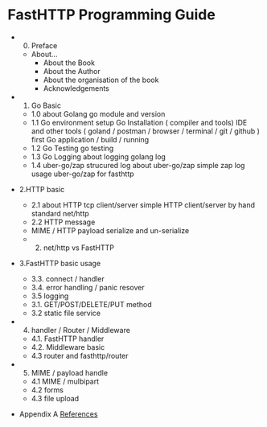 # FastHTTP Programming Guide

- 0. Preface
	- About...
		- About the Book
		- About the Author
		- About the organisation of the book
		- Acknowledgements   
- 1. Go Basic
	- 1.0 about Golang
		go module and version 
	- 1.1 Go environment setup
		Go Installation ( compiler and tools)
		IDE and other tools ( goland / postman / browser / terminal / git / github )
		first Go application / build / running 
	- 1.2 Go Testing
		go testing 
	- 1.3 Go Logging
		about logging 
		golang log
	- 1.4 uber-go/zap strucured log
		about uber-go/zap
		simple zap log usage
		uber-go/zap for fasthttp
- 2.HTTP basic
	- 2.1 about HTTP
		tcp client/server
		simple HTTP client/server by hand
		standard net/http
	- 2.2 HTTP message 
	- MIME / HTTP payload serialize and un-serialize
	- 2. net/http vs FastHTTP
- 3.FastHTTP basic usage
	- 3.3. connect / handler 
	- 3.4.  error handling / panic resover
	- 3.5 logging  
	- 3.1. GET/POST/DELETE/PUT method
	- 3.2 static file service
- 4. handler / Router / Middleware 
	- 4.1. FastHTTP handler
	- 4.2. Middleware basic
	- 4.3  router and fasthttp/router
- 5. MIME / payload handle
	- 4.1 MIME / mulbipart
	- 4.2 forms
	- 4.3 file upload

- Appendix A [References](ref.md)


